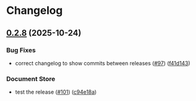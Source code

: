 # Changelog

## [0.2.8](https://github.com/salesforce/multicloudj/compare/multicloudj-v0.2.7...multicloudj-v0.2.8) (2025-10-24)


### Bug Fixes

* correct changelog to show commits between releases ([#97](https://github.com/salesforce/multicloudj/issues/97)) ([f41d143](https://github.com/salesforce/multicloudj/commit/f41d1434b9f407487c4bd500973b72b9f8cf8275))


### Document Store

* test the release ([#101](https://github.com/salesforce/multicloudj/issues/101)) ([c94e18a](https://github.com/salesforce/multicloudj/commit/c94e18a270d80c44f4d53773ec9c6003d99ce2c5))
